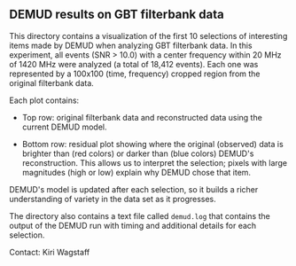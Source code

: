 DEMUD results on GBT filterbank data
------------------------------------

This directory contains a visualization of the first 10 selections of
interesting items made by DEMUD when analyzing GBT filterbank data.
In this experiment, all events (SNR > 10.0) with a center frequency
within 20 MHz of 1420 MHz were analyzed (a total of 18,412 events).
Each one was represented by a 100x100 (time, frequency) cropped region 
from the original filterbank data.

Each plot contains:

* Top row: original filterbank data and reconstructed data using the 
  current DEMUD model.

* Bottom row: residual plot showing where the original (observed) data
  is brighter than (red colors) or darker than (blue colors) DEMUD's 
  reconstruction.  This allows us to interpret the selection; pixels with
  large magnitudes (high or low) explain why DEMUD chose that item.

DEMUD's model is updated after each selection, so it builds a richer
understanding of variety in the data set as it progresses.

The directory also contains a text file called `demud.log` that contains
the output of the DEMUD run with timing and additional details for
each selection.

Contact: Kiri Wagstaff
